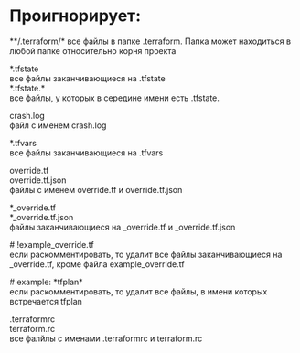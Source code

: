 # Проигнорирует:
  
\*\*/.terraform/\*
все файлы в папке .terraform. Папка может находиться в любой папке относительно корня проекта 
  
\*.tfstate  
все файлы заканчивающиеся на  .tfstate  
\*.tfstate.\*  
все файлы, у которых в середине имени есть .tfstate.  
  
crash.log  
файл с именем crash.log  
  
\*.tfvars  
все файлы заканчивающиеся на  .tfvars  
  
override.tf  
override.tf.json  
файлы с именем override.tf и override.tf.json  
  
\*\_override.tf  
\*\_override.tf.json  
файлы заканчивающиеся на _override.tf и _override.tf.json  
  
\# !example\_override.tf  
если раскомментировать, то удалит все файлы заканчивающиеся на _override.tf, кроме файла example_override.tf  
  
\# example: \*tfplan\*  
если раскомментировать, то удалит все файлы, в имени которых встречается tfplan  
  
.terraformrc  
terraform.rc  
все фалйлы с именами .terraformrc и terraform.rc  
